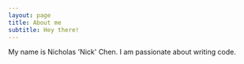 ```yaml
---
layout: page
title: About me
subtitle: Hey there!
---
```


My name is Nicholas 'Nick' Chen. I am passionate about writing code.

